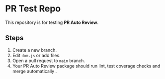 # PR Test Repo

This repository is for testing **PR Auto Review**.

## Steps 

1. Create a new branch.
2. Edit `dom.js` or add files.
3. Open a pull request to `main` branch.
4. Your PR Auto Review package should run lint, test coverage checks and merge automatically .
